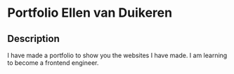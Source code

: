 # Portfolio Ellen van Duikeren

## Description
I have made a portfolio to show you the websites I have made. I am learning to become a frontend engineer.

